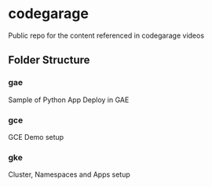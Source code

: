 # codegarage
Public repo for the content referenced in codegarage videos

## Folder Structure

### gae
Sample of Python App Deploy in GAE

### gce 
GCE Demo setup

### gke
Cluster, Namespaces and Apps setup
